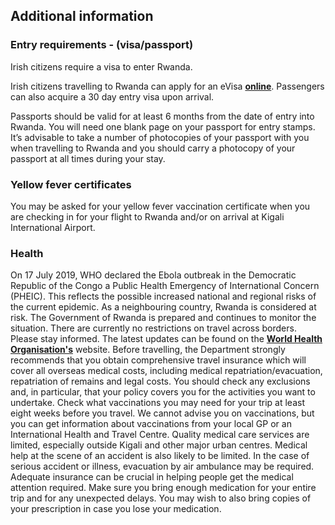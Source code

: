 ## Additional information

### **Entry requirements - (visa/passport)**

Irish citizens require a visa to enter Rwanda.

Irish citizens travelling to Rwanda can apply for an eVisa [**online**](https://www.visagov.com/en/rwa-visa-for-rwanda). Passengers can also acquire a 30 day entry visa upon arrival.

Passports should be valid for at least 6 months from the date of entry into Rwanda. You will need one blank page on your passport for entry stamps. It’s advisable to take a number of photocopies of your passport with you when travelling to Rwanda and you should carry a photocopy of your passport at all times during your stay.

### **Yellow fever certificates**

You may be asked for your yellow fever vaccination certificate when you are checking in for your flight to Rwanda and/or on arrival at Kigali International Airport.

### **Health**

On 17 July 2019, WHO declared the Ebola outbreak in the Democratic Republic of the Congo a Public Health Emergency of International Concern (PHEIC). This reflects the possible increased national and regional risks of the current epidemic. As a neighbouring country, Rwanda is considered at risk. The Government of Rwanda is prepared and continues to monitor the situation. There are currently no restrictions on travel across borders.  Please stay informed. The latest updates can be found on the [**World Health Organisation's**](http://www.who.int/) website. Before travelling, the Department strongly recommends that you obtain comprehensive travel insurance which will cover all overseas medical costs, including medical repatriation/evacuation, repatriation of remains and legal costs. You should check any exclusions and, in particular, that your policy covers you for the activities you want to undertake. Check what vaccinations you may need for your trip at least eight weeks before you travel. We cannot advise you on vaccinations, but you can get information about vaccinations from your local GP or an International Health and Travel Centre. Quality medical care services are limited, especially outside Kigali and other major urban centres. Medical help at the scene of an accident is also likely to be limited. In the case of serious accident or illness, evacuation by air ambulance may be required. Adequate insurance can be crucial in helping people get the medical attention required. Make sure you bring enough medication for your entire trip and for any unexpected delays. You may wish to also bring copies of your prescription in case you lose your medication.